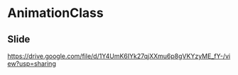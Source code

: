 # AnimationClass

## Slide

https://drive.google.com/file/d/1Y4UmK6IYk27qjXXmu6p8gVKYzyME_fY-/view?usp=sharing
